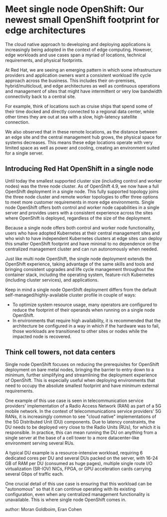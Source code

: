 # Meet single node OpenShift: Our newest small OpenShift footprint for edge architectures 

The cloud native approach to developing and deploying applications is increasingly being adopted in the context of edge computing. However, edge workloads and use cases span a myriad of locations, technical requirements, and physical footprints. 

At Red Hat, we are seeing an emerging pattern in which some infrastructure providers and application owners want a consistent workload life cycle approach across the business. This includes their on-premises, hybrid/multicloud, and edge architectures as well as continuous operations and management of sites that might have intermittent or very low bandwidth connectivity back to a central site.

For example, think of locations such as cruise ships that spend some of their time docked and directly connected to a regional data center, while other times they are out at sea with a slow, high-latency satellite connection. 

We also observed that in these remote locations, as the distance between an edge site and the central management hub grows, the physical space for systems decreases. This means these edge locations operate with very limited space as well as power and cooling, creating an environment suited for a single server. 

## Introducing Red Hat OpenShift in a single node 

Until today the smallest supported cluster size (including control and worker nodes) was the three node cluster. As of OpenShift 4.9, we now have a full OpenShift deployment in a single node. This fully supported topology joins the three node cluster and remote worker topologies to offer three options to meet more customer requirements in more edge environments. Single node OpenShift offers both control and worker node capabilities in a single server and provides users with a consistent experience across the sites where OpenShift is deployed, regardless of the size of the deployment.

Because a single node offers both control and worker node functionality, users who have adopted Kubernetes at their central management sites and who wish to have independent Kubernetes clusters at edge sites can deploy this smaller OpenShift footprint and have minimal to no dependence on the centralized management cluster and can run autonomously when needed.

Just like multi node OpenShift, the single node deployment extends the OpenShift experience, taking advantage of the same skills and tools and bringing consistent upgrades and life cycle management throughout the container stack, including the operating system, feature-rich Kubernetes (including cluster services), and applications.

Keep in mind a single node OpenShift deployment differs from the default self-managed/highly-available cluster profile in couple of ways:

 * To optimize system resource usage, many operators are configured to reduce the footprint of their operands when running on a single node OpenShift.
 * In environments that require high availability, it is recommended that the architecture be configured in a way in which if the hardware was to fail, those workloads are transitioned to other sites or nodes while the impacted node is recovered. 

## Think cell towers, not data centers

Single node OpenShift focuses on reducing the prerequisites for OpenShift deployment on bare metal nodes, bringing the barrier to entry down to a minimum, further simplifying and streamlining the deployment experience of OpenShift. This is especially useful when deploying environments that need to occupy the absolute smallest footprint and have minimum external requirements.

One example of this use case is seen in telecommunication service providers' implementation of a Radio Access Network (RAN) as part of a 5G mobile network.
In the context of telecommunications service providers' 5G RANs, it is increasingly common to see "cloud native" implementations of the 5G Distributed Unit (DU) components. Due to latency constraints, the DU needs to be deployed very close to the Radio Units (RUs), for which it is responsible. In practice, this can mean running the DU on anything from a single server at the base of a cell tower to a more datacenter-like environment serving several RUs.

A typical DU example is a resource-intensive workload, requiring 6 dedicated cores per DU and several DUs packed on the server, with 16-24 GB of RAM per DU (consumed as huge pages), multiple single route I/O virtualization (SR-IOV) NICs, FPGA, or GPU acceleration cards  carrying several Gbps of traffic each.

One crucial detail of this use case is ensuring that this workload can be "autonomous" so that it can continue operating with its existing configuration, even when any centralized management functionality is unavailable. This is where single node OpenShift comes in.

author: Moran Goldboim, Eran Cohen
